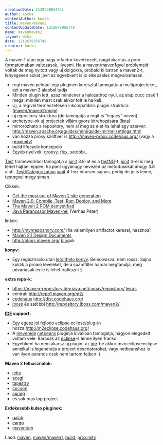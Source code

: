 ```yaml
---
creationDate: 1139438054751 
author: kocka 
contentAuthor: kocka 
title: maven/maven2 
contentUpdateDate: 1212678956749 
name: mavenmaven2 
layout: wiki 
date: 1212678956749 
creator: kocka 
---
```



A maven 1 utan egy nagy refactor kovetkezett, nagytakaritas a pom formatumaban valtozasok, ilyesmi. Ha a [maven/maven1](../maven/maven1.html)gyel problemaid voltak de meg nyitott vagy uj dolgokra, probald ki batran a maven2-t, lenyegesen sokat javit az egyebkent is jo elkepzeles megvalositasan.

*   regi maven peldaul egy pluginen keresztul tamogatta a multiprojecteket, ezt a maven 2 alapbol tudja
*   Minden plugin lett, azaz mindener a halozathoz nyul, az alap cucc csak 1 mega, minden mast csak akkor tolt le ha kell.
*   Uj, a regivel termeszetesen inkompatibilis plugin struktura ([maven/maven2/mojo](../maven/maven2/mojo.html))
*   uj repository struktura (de tamogatja a regit is "legacy" neven)
*   archetype-ok új projectek villám gyors létrehozására ([lista](http://docs.codehaus.org/display/MAVENUSER/Archetypes+List))
*   mirrorozhato a repository, nem al meg az elet ha lehal egy szerver: http://maven.apache.org/guides/mini/guide-mirror-settings.html
*   van hozza proxy szoftver is http://maven-proxy.codehaus.org/ (vagy a [proximity](../proximity.html))
*   build lifecycle koncepcio
*   Egyeb nyelvek: [groovy](../Groovy.html), [flex](../flex.html), satobbi...



[Test](../test.html) frameworkbol tamogatja a [junit](../junit.html) 3.8-at es a [testNG](../testng.html)-t, [junit](../junit.html) 4-el is meg lehet hajtani eppen, ha pont ugyanugy nevezed az metodusokat ahogy 3.8 alatt. [Test/Categorization](../Test/Categorization.html) [junit](../junit.html) 4-hez nincsen sajnos, pedig de jo is lenne, [testng](../testng.html)vel megy siman.



Cikkek:
*   [Get the most out of Maven 2 site generation](http://www.javaworld.com/javaworld/jw-02-2006/jw-0227-maven_p.html)
*   [Maven 2.0: Compile, Test, Run, Deploy, and More](http://www.onjava.com/lpt/a/6528)
*   [The Maven 2 POM demystified](http://www.javaworld.com/javaworld/jw-05-2006/jw-0529-maven.html)
*   [Java Parancssor Maven-nel](http://www.verhas.com/public/2008-02-11-maven-assembly.pdf) (Verhás Péter)



linkek:
*   http://mvnrepository.com/ (ha valamilyen artifactot keresel, hasznos)
*   [ Maven 2.1 Design Documents](http://docs.codehaus.org/display/MAVEN/Maven+2.1+Design+Documents)
*   http://blogs.maven.org/ [blog](../blog.html)ok



__konyv__:
*   Egy regisztracio utan [letoltheto konyv](http://www.mergere.com/m2book_download.jsp). Beleolvasva: nem rossz. Sajno kuldik a promo leveleket, de a spamfilter hamar megtanulja, meg udvariasak es le is lehet iratkozni :)



__extra repo-k__:
*   https://maven-repository.dev.java.net/nonav/repository/ [leiras](https://maven-repository.dev.java.net/nonav/)
*   central: http://repo1.maven.org/m2/
*   [codehaus](../codehaus.html) http://dist.codehaus.org/
*   [jboss](../jboss.html) és satöbbi http://repository.jboss.com/maven2/



__[IDE](../IDE.html) support:__
*   Egy egesz jol fejlodo [eclipse](../Eclipse.html) [eclipse/plug-in](../Eclipse/Plug-in.html) hozza:http://m2eclipse.codehaus.org/
*   A [mevenide](../mevenide.html) [netbeans](../Netbeans.html) pluginje kivalloan tamogatja, nagyon elegedett voltam vele. Barcsak az [eclipse](../Eclipse.html)-s lenne ilyen franko.
*   Egyebkent ha nem akarsz uj plugint az [ide](../IDE.html)-be akkor mvn eclipse:eclipse annelkul is legeneralja a project descriptorokat, vagy netbeanshoz is van ilyen parancs csak nem tartom fejben :)



__Maven 2 felhasznalok:__
*   [jetty](../jetty.html)
*   [acegi](../acegi.html)
*   [tapestry](../tapestry.html)
*   [cocoon](../cocoon.html)
*   [spring](../spring.html)
*   es sok mas top project



__Erdekesebb kulso pluginek:__
*   [qalab](../qalab.html)
*   [cargo](../cargo.html)
*   [mavenium](../mavenium.html)



Lasd: [maven](../maven.html), [maven/maven1](../maven/maven1.html), [build](../build.html), [proximity](../proximity.html)




